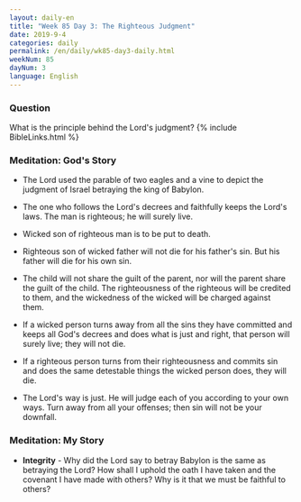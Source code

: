 ```yaml
---
layout: daily-en
title: "Week 85 Day 3: The Righteous Judgment"
date: 2019-9-4 
categories: daily
permalink: /en/daily/wk85-day3-daily.html
weekNum: 85
dayNum: 3
language: English
---
```


### Question     
What is the principle behind the Lord's judgment?
{% include BibleLinks.html %} 

### Meditation: God's Story   
+ The Lord used the parable of two eagles and a vine to depict the judgment of Israel betraying the king of Babylon. 

+ The one who follows the Lord's decrees and faithfully keeps the Lord's laws. The man is righteous; he will surely live. 

+ Wicked son of righteous man is to be put to death. 

+ Righteous son of wicked father will not die for his father's sin. But his father will die for his own sin. 

+ The child will not share the guilt of the parent, nor will the parent share the guilt of the child. The righteousness of the righteous will be credited to them, and the wickedness of the wicked will be charged against them. 

+ If a wicked person turns away from all the sins they have committed and keeps all God's decrees and does what is just and right, that person will surely live; they will not die. 

+ If a righteous person turns from their righteousness and commits sin and does the same detestable things the wicked person does, they will die. 

+ The Lord's way is just. He will judge each of you according to your own ways. Turn away from all your offenses; then sin will not be your downfall. 

### Meditation: My Story   
+ **Integrity** - Why did the Lord say to betray Babylon is the same as betraying the Lord? How shall I uphold the oath I have taken and the covenant I have made with others? Why is it that we must be faithful to others? 
